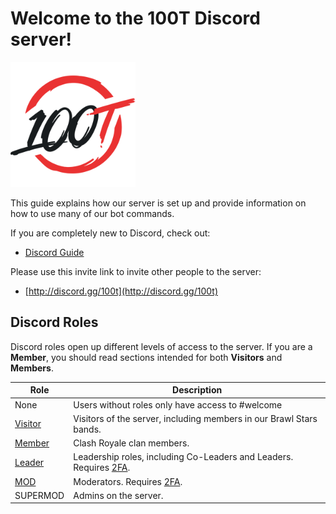# Welcome to the 100T Discord server!

<img src="img/100t/100t-logo-500.png" width="200" height="200">

This guide explains how our server is set up and provide information on how to use many of our bot commands.

If you are completely new to Discord, check out:

- [Discord Guide](https://discordguide.us/guides.html#/desktop)

Please use this invite link to invite other people to the server:

- [http://discord.gg/100t](http://discord.gg/100t)

## Discord Roles

Discord roles open up different levels of access to the server. If you are a **Member**, you should read sections intended for both **Visitors** and **Members**.

Role | Description
--- | ---
None | Users without roles only have access to #welcome
[Visitor](visitors.md) | Visitors of the server, including members in our Brawl Stars bands.
[Member](members.md) | Clash Royale clan members.
[Leader](leaders.md) | Leadership roles, including Co-Leaders and Leaders. Requires [2FA](leader/2fa.md).
[MOD](mods.md) | Moderators. Requires [2FA](leader/2fa.md).
SUPERMOD | Admins on the server.

